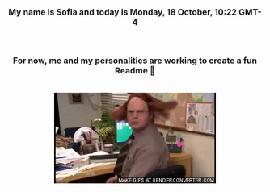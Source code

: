 


<div align="center">
<h3 >My name is Sofia and today is Monday, 18 October, 10:22 GMT-4</h3><br>
<h3 >For now, me and my personalities are working to create a fun Readme 👋
</h3><br>
<img src='img/dwight.gif' alt='working...'/>
</div>
